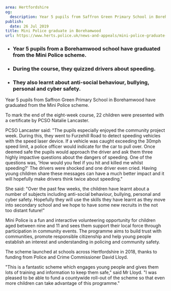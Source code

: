 ```yaml
area: Hertfordshire
og:
  description: Year 5 pupils from Saffron Green Primary School in Borehamwood have graduated from the Mini Police scheme
publish:
  date: 26 Jul 2019
title: Mini Police graduate in Borehamwood
url: https://www.herts.police.uk/news-and-appeals/mini-police-graduate-in-borehamwood-0546j
```

* ### Year 5 pupils from a Borehamwood school have graduated from the Mini Police scheme.

 * ### During the course, they quizzed drivers about speeding.

 * ### They also learnt about anti-social behaviour, bullying, personal and cyber safety.

Year 5 pupils from Saffron Green Primary School in Borehamwood have graduated from the Mini Police scheme.

To mark the end of the eight-week course, 22 children were presented with a certificate by PCSO Natalie Lancaster.

PCSO Lancaster said: "The pupils especially enjoyed the community project week. During this, they went to Furzehill Road to detect speeding vehicles with the speed laser device. If a vehicle was caught exceeding the 30mph speed limit, a police officer would indicate for the car to pull over. Once deemed safe the pupils would approach the driver and ask them three highly impactive questions about the dangers of speeding. One of the questions was, 'How would you feel if you hit and killed me whilst speeding?' The drivers were shocked and one driver even cried. Having young children share these messages can have a much better impact and it will hopefully make drivers think twice about speeding."

She said: "Over the past few weeks, the children have learnt about a number of subjects including anti-social behaviour, bullying, personal and cyber safety. Hopefully they will use the skills they have learnt as they move into secondary school and we hope to have some new recruits in the not too distant future!"

Mini Police is a fun and interactive volunteering opportunity for children aged between nine and 11 and sees them support their local force through participation in community events. The programme aims to build trust with communities, promote responsible citizenship and help young people establish an interest and understanding in policing and community safety.

The scheme launched at schools across Hertfordshire in 2018, thanks to funding from Police and Crime Commissioner David Lloyd.

"This is a fantastic scheme which engages young people and gives them lots of training and information to keep them safe," said Mr Lloyd. "I was pleased to be able to fund a countywide roll-out of the scheme so that even more children can take advantage of this programme."
